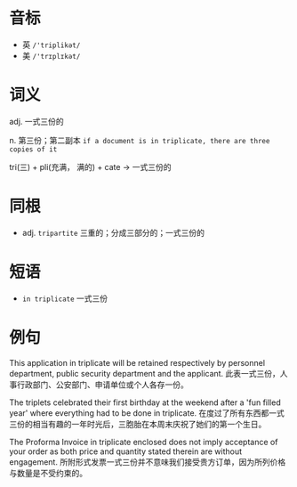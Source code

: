 # 音标

- 英 `/'triplikət/`
- 美 `/'trɪplɪkət/`

# 词义

adj. 一式三份的


n. 第三份；第二副本
`if a document is in triplicate, there are three copies of it`



tri(三) + pli(充满， 满的) + cate → 一式三份的

# 同根

- adj. `tripartite` 三重的；分成三部分的；一式三份的

# 短语

- `in triplicate` 一式三份

# 例句

This application in triplicate will be retained respectively by personnel department, public security department and the applicant.
此表一式三份，人事行政部门、公安部门、申请单位或个人各存一份。

The triplets celebrated their first birthday at the weekend after a 'fun filled year' where everything had to be done in triplicate.
在度过了所有东西都一式三份的相当有趣的一年时光后，三胞胎在本周末庆祝了她们的第一个生日。

The Proforma Invoice in triplicate enclosed does not imply acceptance of your order as both price and quantity stated therein are without engagement.
所附形式发票一式三份并不意味我们接受贵方订单，因为所列价格与数量是不受约束的。


